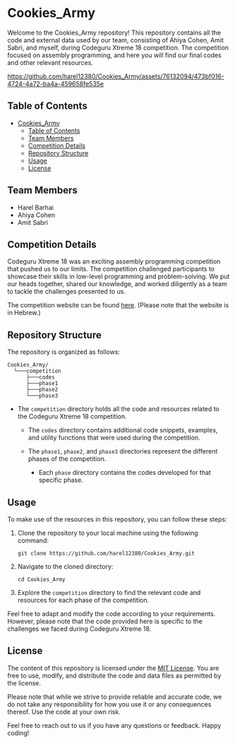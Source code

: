 # Cookies_Army

Welcome to the Cookies_Army repository!
This repository contains all the code and external data used by our team, consisting of Ahiya Cohen, Amit Sabri, and myself, during Codeguru Xtreme 18 competition.
The competition focused on assembly programming, and here you will find our final codes and other relevant resources.

https://github.com/harel12380/Cookies_Army/assets/76132094/473bf016-4724-4a72-ba4a-459658fe535e

## Table of Contents

- [Cookies_Army](#cookies_army)
  - [Table of Contents](#table-of-contents)
  - [Team Members](#team-members)
  - [Competition Details](#competition-details)
  - [Repository Structure](#repository-structure)
  - [Usage](#usage)
  - [License](#license)

## Team Members

- Harel Barhai
- Ahiya Cohen
- Amit Sabri

## Competition Details

Codeguru Xtreme 18 was an exciting assembly programming competition that pushed us to our limits.
The competition challenged participants to showcase their skills in low-level programming and problem-solving.
We put our heads together, shared our knowledge, and worked diligently as a team to tackle the challenges presented to us.

The competition website can be found [here](https://codeguru.co.il/Xtreme/). (Please note that the website is in Hebrew.)

## Repository Structure

The repository is organized as follows:

```
Cookies_Army/
  └───competition
      ├───codes
      ├───phase1
      ├───phase2
      └───phase3
```

- The `competition` directory holds all the code and resources related to the Codeguru Xtreme 18 competition.

  - The `codes` directory contains additional code snippets, examples, and utility functions that were used during the competition.
  - The `phase1`, `phase2`, and `phase3` directories represent the different phases of the competition.

    - Each `phase` directory contains the codes developed for that specific phase.

## Usage

To make use of the resources in this repository, you can follow these steps:

1. Clone the repository to your local machine using the following command:

   ```
   git clone https://github.com/harel12380/Cookies_Army.git
   ```

2. Navigate to the cloned directory:

   ```
   cd Cookies_Army
   ```

3. Explore the `competition` directory to find the relevant code and resources for each phase of the competition.

Feel free to adapt and modify the code according to your requirements. However, please note that the code provided here is specific to the challenges we faced during Codeguru Xtreme 18.

## License

The content of this repository is licensed under the [MIT License](LICENSE).
You are free to use, modify, and distribute the code and data files as permitted by the license.

Please note that while we strive to provide reliable and accurate code, we do not take any responsibility for how you use it or any consequences thereof. Use the code at your own risk.

Feel free to reach out to us if you have any questions or feedback. Happy coding!
